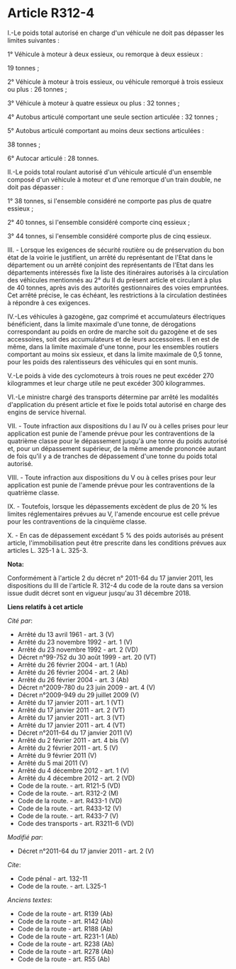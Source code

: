 # Article R312-4

I.-Le poids total autorisé en charge d'un véhicule ne doit pas dépasser les limites suivantes : 

1° Véhicule à moteur à deux essieux, ou remorque à deux essieux : 

19 tonnes ; 

2° Véhicule à moteur à trois essieux, ou véhicule remorqué à trois essieux ou plus : 26 tonnes ; 

3° Véhicule à moteur à quatre essieux ou plus : 32 tonnes ; 

4° Autobus articulé comportant une seule section articulée : 32 tonnes ; 

5° Autobus articulé comportant au moins deux sections articulées : 

38 tonnes ; 

6° Autocar articulé : 28 tonnes. 

II.-Le poids total roulant autorisé d'un véhicule articulé d'un ensemble composé d'un véhicule à moteur et d'une remorque
d'un train double, ne doit pas dépasser : 

1° 38 tonnes, si l'ensemble considéré ne comporte pas plus de quatre essieux ; 

2° 40 tonnes, si l'ensemble considéré comporte cinq essieux ;

3° 44 tonnes, si l'ensemble considéré comporte plus de cinq essieux. 

III. - Lorsque les exigences de sécurité routière ou de préservation du bon état de la voirie le justifient, un arrêté du
représentant de l'Etat dans le département ou un arrêté conjoint des représentants de l'Etat dans les départements intéressés
fixe la liste des itinéraires autorisés à la circulation des véhicules mentionnés au 2° du II du présent article et circulant
à plus de 40 tonnes, après avis des autorités gestionnaires des voies empruntées. Cet arrêté précise, le cas échéant, les
restrictions à la circulation destinées à répondre à ces exigences. 

IV.-Les véhicules à gazogène, gaz comprimé et accumulateurs électriques bénéficient, dans la limite maximale d'une tonne, de
dérogations correspondant au poids en ordre de marche soit du gazogène et de ses accessoires, soit des accumulateurs et de
leurs accessoires. Il en est de même, dans la limite maximale d'une tonne, pour les ensembles routiers comportant au moins
six essieux, et dans la limite maximale de 0,5 tonne, pour les poids des ralentisseurs des véhicules qui en sont munis. 

V.-Le poids à vide des cyclomoteurs à trois roues ne peut excéder 270 kilogrammes et leur charge utile ne peut excéder 300
kilogrammes. 

VI.-Le ministre chargé des transports détermine par arrêté les modalités d'application du présent article et fixe le poids
total autorisé en charge des engins de service hivernal. 

VII. - Toute infraction aux dispositions du I au IV ou à celles prises pour leur application est punie de l'amende prévue
pour les contraventions de la quatrième classe pour le dépassement jusqu'à une tonne du poids autorisé et, pour un
dépassement supérieur, de la même amende prononcée autant de fois qu'il y a de tranches de dépassement d'une tonne du poids
total autorisé. 

VIII. - Toute infraction aux dispositions du V ou à celles prises pour leur application est punie de l'amende prévue pour les
contraventions de la quatrième classe. 

IX. - Toutefois, lorsque les dépassements excèdent de plus de 20 % les limites réglementaires prévues au V, l'amende encourue
est celle prévue pour les contraventions de la cinquième classe. 

X. - En cas de dépassement excédant 5 % des poids autorisés au présent article, l'immobilisation peut être prescrite dans les
conditions prévues aux articles L. 325-1 à L. 325-3.

**Nota:**

Conformément à l'article 2 du décret n° 2011-64 du 17 janvier 2011, les dispositions du III de l'article R. 312-4 du code de
la route dans sa version issue dudit décret sont en vigueur jusqu'au 31 décembre 2018.

**Liens relatifs à cet article**

_Cité par_:

  - Arrêté du 13 avril 1961 - art. 3 (V)
  - Arrêté du 23 novembre 1992 - art. 1 (V)
  - Arrêté du 23 novembre 1992 - art. 2 (VD)
  - Décret n°99-752 du 30 août 1999 - art. 20 (VT)
  - Arrêté du 26 février 2004 - art. 1 (Ab)
  - Arrêté du 26 février 2004 - art. 2 (Ab)
  - Arrêté du 26 février 2004 - art. 3 (Ab)
  - Décret n°2009-780 du 23 juin 2009 - art. 4 (V)
  - Décret n°2009-949 du 29 juillet 2009 (V)
  - Arrêté du 17 janvier 2011 - art. 1 (VT)
  - Arrêté du 17 janvier 2011 - art. 2 (VT)
  - Arrêté du 17 janvier 2011 - art. 3 (VT)
  - Arrêté du 17 janvier 2011 - art. 4 (VT)
  - Décret n°2011-64 du 17 janvier 2011 (V)
  - Arrêté du 2 février 2011 - art. 4 bis (V)
  - Arrêté du 2 février 2011 - art. 5 (V)
  - Arrêté du 9 février 2011 (V)
  - Arrêté du 5 mai 2011 (V)
  - Arrêté du 4 décembre 2012 - art. 1 (V)
  - Arrêté du 4 décembre 2012 - art. 2 (VD)
  - Code de la route. - art. R121-5 (VD)
  - Code de la route. - art. R312-2 (M)
  - Code de la route. - art. R433-1 (VD)
  - Code de la route. - art. R433-12 (V)
  - Code de la route. - art. R433-7 (V)
  - Code des transports - art. R3211-6 (VD)

_Modifié par_:

  - Décret n°2011-64 du 17 janvier 2011 - art. 2 (V)

_Cite_:

  - Code pénal - art. 132-11
  - Code de la route. - art. L325-1

_Anciens textes_:

  - Code de la route - art. R139 (Ab)
  - Code de la route - art. R142 (Ab)
  - Code de la route - art. R188 (Ab)
  - Code de la route - art. R231-1 (Ab)
  - Code de la route - art. R238 (Ab)
  - Code de la route - art. R278 (Ab)
  - Code de la route - art. R55 (Ab)
